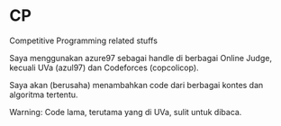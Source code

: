# CP
Competitive Programming related stuffs

Saya menggunakan azure97 sebagai handle di berbagai Online Judge, kecuali UVa (azul97) dan Codeforces (copcolicop).

Saya akan (berusaha) menambahkan code dari berbagai kontes dan algoritma tertentu.

Warning: Code lama, terutama yang di UVa, sulit untuk dibaca.